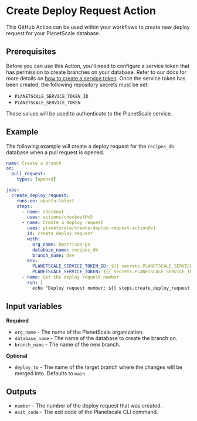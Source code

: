 # Create Deploy Request Action

This GitHub Action can be used within your workflows to create new deploy request for your PlanetScale database.

## Prerequisites

Before you can use this Action, you'll need to configure a service token that has permission to create branches on your database. Refer to our docs for more details on [how to create a service token](https://planetscale.com/docs/concepts/service-tokens). Once the service token has been created, the following repository secrets must be set:

- `PLANETSCALE_SERVICE_TOKEN_ID`
- `PLANETSCALE_SERVICE_TOKEN`

These values will be used to authenticate to the PlanetScale service.

## Example

The following example will create a deploy request for the `recipes_db` database when a pull request is opened.

```yml
name: Create a branch
on:
  pull_request:
    types: [opened]

jobs:
  create_deploy_request:
    runs-on: ubuntu-latest
    steps:
      - name: checkout
        uses: actions/checkout@v3
      - name: Create a deploy request
        uses: planetscale/create-deploy-request-action@v1
        id: create_deploy_request
        with:
          org_name: bmorrison-ps
          database_name: recipes_db
          branch_name: dev
        env:
          PLANETSCALE_SERVICE_TOKEN_ID: ${{ secrets.PLANETSCALE_SERVICE_TOKEN_ID }}
          PLANETSCALE_SERVICE_TOKEN: ${{ secrets.PLANETSCALE_SERVICE_TOKEN }}
      - name: Get the deploy request number
        run: |
          echo "Deploy request number: ${{ steps.create_deploy_request.outputs.number }}"
```

## Input variables

**Required**

- `org_name` - The name of the PlanetScale organization.
- `database_name` - The name of the database to create the branch on.
- `branch_name` - The name of the new branch.

**Optional**

- `deploy_to` - The name of the target branch where the changes will be merged into. Defaults to `main`.

## Outputs

- `number` - The number of the deploy request that was created.
- `exit_code` - The exit code of the Planetscale CLI command.
